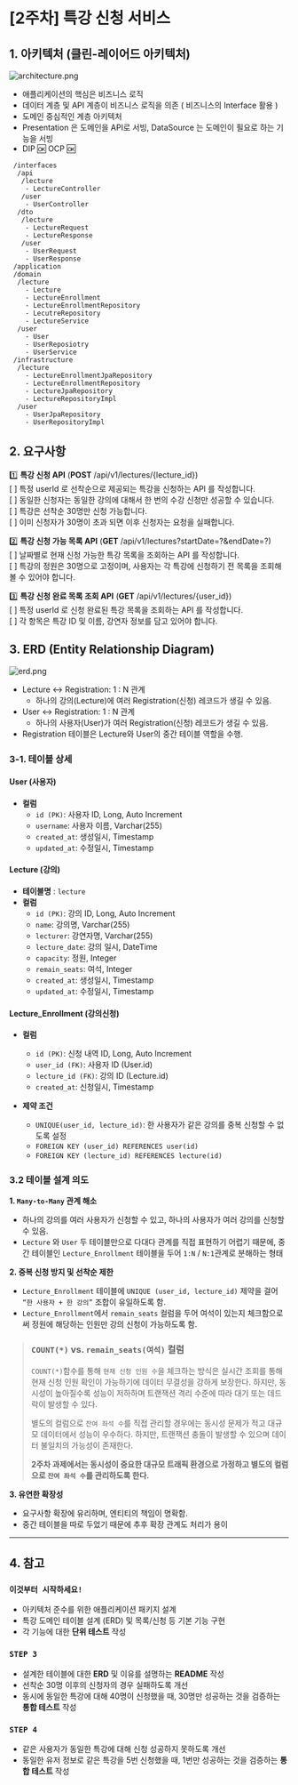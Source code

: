 # [2주차] 특강 신청 서비스 

## 1. 아키텍처 (클린-레이어드 아키텍처)
![architecture.png](src/main/java/com/example/hhplus_lecture/support/asset/architecture.png)
- 애플리케이션의 핵심은 비즈니스 로직
- 데이터 계층 및 API 계층이 비즈니스 로직을 의존 ( 비즈니스의 Interface 활용 )
- 도메인 중심적인 계층 아키텍처
- Presentation 은 도메인을 API로 서빙, DataSource 는 도메인이 필요로 하는 기능을 서빙
- DIP 🆗 OCP 🆗

```
 /interfaces
  /api
   /lecture
    - LectureController
   /user
    - UserController
  /dto
   /lecture
    - LectureRequest
    - LectureResponse
   /user
    - UserRequest
    - UserResponse
 /application
 /domain
  /lecture
    - Lecture
    - LectureEnrollment
    - LectureEnrollmentRepository
    - LecutreRepository
    - LectureService
  /user
    - User
    - UserReposiotry
    - UserService
 /infrastructure
  /lecture
    - LectureEnrollmentJpaRepository
    - LectureEnrollmentRepository
    - LectureJpaRepository
    - LectureRepositoryImpl
  /user
    - UserJpaRepository
    - UserRepositoryImpl
```

## 2. 요구사항
1️⃣ **특강 신청 API** (**POST** /api/v1/lectures/{lecture_id})   
[ ] 특정 userId 로 선착순으로 제공되는 특강을 신청하는 API 를 작성합니다.  
[ ] 동일한 신청자는 동일한 강의에 대해서 한 번의 수강 신청만 성공할 수 있습니다.  
[ ] 특강은 선착순 30명만 신청 가능합니다.  
[ ] 이미 신청자가 30명이 초과 되면 이후 신청자는 요청을 실패합니다.  

2️⃣ **특강 신청 가능 목록 API** (**GET** /api/v1/lectures?startDate=?&endDate=?)  
[ ] 날짜별로 현재 신청 가능한 특강 목록을 조회하는 API 를 작성합니다.  
[ ] 특강의 정원은 30명으로 고정이며, 사용자는 각 특강에 신청하기 전 목록을 조회해 볼 수 있어야 합니다.

3️⃣ **특강 신청 완료 목록 조회 API** (**GET** /api/v1/lectures/{user_id})  
[ ] 특정 userId 로 신청 완료된 특강 목록을 조회하는 API 를 작성합니다.   
[ ] 각 항목은 특강 ID 및 이름, 강연자 정보를 담고 있어야 합니다.  

## 3. ERD (Entity Relationship Diagram)
![erd.png](src/main/java/com/example/hhplus_lecture/support/asset/erd.png) 
- Lecture ↔ Registration: 1 : N 관계
    - 하나의 강의(Lecture)에 여러 Registration(신청) 레코드가 생길 수 있음.
- User ↔ Registration: 1 : N 관계
    - 하나의 사용자(User)가 여러 Registration(신청) 레코드가 생길 수 있음.
- Registration 테이블은 Lecture와 User의 중간 테이블 역할을 수행.

### 3-1. 테이블 상세
#### User (사용자)
- **컬럼**
    - `id (PK)`: 사용자 ID, Long, Auto Increment
    - `username`: 사용자 이름, Varchar(255)
    - `created_at`: 생성일시, Timestamp
    - `updated_at`: 수정일시, Timestamp

#### Lecture (강의)
- **테이블명** : `lecture`
- **컬럼**
  - `id (PK)`: 강의 ID, Long, Auto Increment
  - `name`: 강의명, Varchar(255)
  - `lecturer`: 강연자명, Varchar(255)
  - `lecture_date`: 강의 일시, DateTime
  - `capacity`: 정원, Integer
  - `remain_seats`: 여석, Integer
  - `created_at`: 생성일시, Timestamp
  - `updated_at`: 수정일시, Timestamp

#### Lecture_Enrollment (강의신청)
- **컬럼**
  - `id (PK)`: 신청 내역 ID, Long, Auto Increment
  - `user_id (FK)`: 사용자 ID (User.id)
  - `lecture_id (FK)`: 강의 ID (Lecture.id)
  - `created_at`: 신청일시, Timestamp 

- **제약 조건**  
  - `UNIQUE(user_id, lecture_id)`: 한 사용자가 같은 강의를 중복 신청할 수 없도록 설정
  - `FOREIGN KEY (user_id) REFERENCES user(id)`
  - `FOREIGN KEY (lecture_id) REFERENCES lecture(id)`

### 3.2 테이블 설계 의도
**1. `Many-to-Many` 관계 해소**
- 하나의 강의를 여러 사용자가 신청할 수 있고, 하나의 사용자가 여러 강의를 신청할 수 있음.
- `Lecture` 와 `User` 두 테이블만으로 다대다 관계를 직접 표현하기 어렵기 때문에, 
중간 테이블인 `Lecture_Enrollment` 테이블을 두어 `1:N` / `N:1`관계로 분해하는 형태  

**2. 중복 신청 방지 및 선착순 제한**
- `Lecture_Enrollment` 테이블에 `UNIQUE (user_id, lecture_id)` 제약을 걸어 `“한 사용자 + 한 강의”` 조합이 유일하도록 함.
- `Lecture_Enrollment`에서 `remain_seats` 컬럼을 두어 여석이 있는지 체크함으로써 정원에 해당하는 인원만 강의 신청이 가능하도록 함.

> ### `COUNT(*)` vs. `remain_seats(여석)` 컬럼
> `COUNT(*)`함수를 통해 `현재 신청 인원 수`을 체크하는 방식은 실시간 조회를 통해 현재 신청 인원 확인이 가능하기에 데이터 무결성을 강하게 보장한다.
> 하지만, 동시성이 높아질수록 성능이 저하하며 트랜잭션 격리 수준에 따라 대기 또는 데드락이 발생할 수 있다.
> 
> 별도의 컬럼으로 `잔여 좌석 수`를 직접 관리할 경우에는 동시성 문제가 적고 대규모 데이터에서 성능이 우수하다.
> 하지만, 트랜잭션 충돌이 발생할 수 있으며 데이터 불일치의 가능성이 존재한다.
> 
> **2주차 과제에서는 동시성이 중요한 대규모 트래픽 환경으로 가정하고 별도의 컬럼으로 `잔여 좌석 수`를 관리하도록 한다.**


**3. 유연한 확장성**  
- 요구사항 확장에 유리하며, 엔티티의 책임이 명확함.  
- 중간 테이블을 따로 두었기 때문에 추후 확장 관계도 처리가 용이

---
## 4. 참고
### **`이것부터 시작하세요!`**
- 아키텍처 준수를 위한 애플리케이션 패키지 설계
- 특강 도메인 테이블 설계 (ERD) 및 목록/신청 등 기본 기능 구현
- 각 기능에 대한 **단위 테스트** 작성

### **`STEP 3`**
- 설계한 테이블에 대한 **ERD** 및 이유를 설명하는 **README** 작성
- 선착순 30명 이후의 신청자의 경우 실패하도록 개선
- 동시에 동일한 특강에 대해 40명이 신청했을 때, 30명만 성공하는 것을 검증하는 **통합 테스트** 작성

### **`STEP 4`**
- 같은 사용자가 동일한 특강에 대해 신청 성공하지 못하도록 개선
- 동일한 유저 정보로 같은 특강을 5번 신청했을 때, 1번만 성공하는 것을 검증하는 **통합 테스트** 작성


